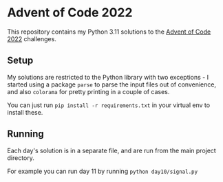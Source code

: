 # Advent of Code 2022

This repository contains my Python 3.11 solutions to the [Advent of Code 2022](https://adventofcode.com/2022) challenges.

## Setup

My solutions are restricted to the Python library with two exceptions - I started using a package `parse` to parse the input files out of convenience, and also `colorama` for pretty printing in a couple of cases.

You can just run `pip install -r requirements.txt` in your virtual env to install these.

## Running

Each day's solution is in a separate file, and are run from the main project directory.

For example you can run day 11 by running `python day10/signal.py`